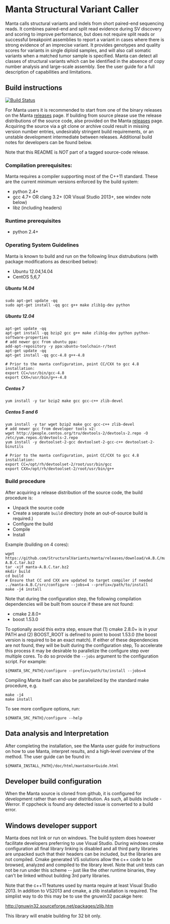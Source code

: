 Manta Structural Variant Caller
===============================

Manta calls structural variants and indels from short paired-end
sequencing reads. It combines paired-end and split read evidence during SV
discovery and scoring to improve performance, but does not require split reads
or successful breakpoint assemblies to report a variant in cases where there is
strong evidence of an imprecise variant. It provides genotypes and quality
scores for variants in single diploid samples, and will also call somatic
variants when a matched tumor sample is specified. Manta can detect all classes
of structural variants which can be identified in the absence of copy number
analysis and large-scale assembly. See the user guide for a full description of
capabilities and limitations.

Build instructions
------------------

[![Build Status](https://travis-ci.org/sequencing/manta.svg?branch=master)](https://travis-ci.org/sequencing/manta)

For Manta users it is recommended to start from one of the binary releases
on the Manta [releases] page. If building from source please
use the release distributions of the source code, alse provided on the Manta
[releases] page. Acquiring the source via a git clone or archive could result
in missing version number entries, undesirably stringent build requirements,
or an unstable development intermediate between releases. Additional build
notes for developers can be found below.

Note that this README is _NOT_ part of a tagged source-code release.

[releases]:https://github.com/StructuralVariants/manta/releases

### Compilation prerequisites:

Manta requires a compiler supporting most of the C++11 standard. These are the
current minimum versions enforced by the build system:

* python 2.4+
* gcc 4.7+ OR clang 3.2+ (OR Visual Studio 2013+, see windev note below)
* libz (including headers)

### Runtime prerequisites

* python 2.4+

### Operating System Guidelines

Manta is known to build and run on the following linux distrubutions
(with package modifications as described below):

- Ubuntu 12.04,14.04
- CentOS 5,6,7

##### Ubuntu 14.04

    sudo apt-get update -qq
    sudo apt-get install -qq gcc g++ make zlib1g-dev python

##### Ubuntu 12.04

    apt-get update -qq
    apt-get install -qq bzip2 gcc g++ make zlib1g-dev python python-software-properties
    # add newer gcc from ubuntu ppa:
    add-apt-repository -y ppa:ubuntu-toolchain-r/test
    apt-get update -qq
    apt-get install -qq gcc-4.8 g++-4.8

    # Prior to the manta configuration, point CC/CXX to gcc 4.8 installation:
    export CC=/usr/bin/gcc-4.8
    export CXX=/usr/bin/g++-4.8

##### Centos 7

    yum install -y tar bzip2 make gcc gcc-c++ zlib-devel

##### Centos 5 and 6

    yum install -y tar wget bzip2 make gcc gcc-c++ zlib-devel
    # add newer gcc from developer tools v2:
    wget http://people.centos.org/tru/devtools-2/devtools-2.repo -O /etc/yum.repos.d/devtools-2.repo
    yum install -y devtoolset-2-gcc devtoolset-2-gcc-c++ devtoolset-2-binutils

    # Prior to the manta configuration, point CC/CXX to gcc 4.8 installation:
    export CC=/opt/rh/devtoolset-2/root/usr/bin/gcc
    export CXX=/opt/rh/devtoolset-2/root/usr/bin/g++

### Build procedure

After acquiring a release distribution of the source code, the build procedure is:

* Unpack the source code
* Create a separate `build` directory (note an out-of-source build is
  required.)
* Configure the build
* Compile
* Install

Example (building on 4 cores):

    wget https://github.com/StructuralVariants/manta/releases/download/vA.B.C/manta-A.B.C.tar.bz2
    tar -xjf manta-A.B.C.tar.bz2
    mkdir build
    cd build
    # Ensure that CC and CXX are updated to target compiler if needed 
    ../manta-A.B.C/src/configure --jobs=4 --prefix=/path/to/install
    make -j4 install

Note that during the configuration step, the following compilation
dependencies will be built from source if these are not found:

* cmake 2.8.0+
* boost 1.53.0

To optionally avoid this extra step, ensure that (1) cmake 2.8.0+ is in your PATH and (2)
BOOST\_ROOT is defined to point to boost 1.53.0 (the boost version is required to
be an exact match). If either of these dependencies are not found, they will be
built during the configuration step, To accelerate this process it may be
desirable to parallelize the configure step over multiple cores. To do so
provide the `--jobs` argument to the configuration script. For example:

    ${MANTA_SRC_PATH}/configure --prefix=/path/to/install --jobs=4

Compiling Manta itself can also be parallelized by the standard make procedure, e.g.

    make -j4
    make install

To see more configure options, run:

    ${MANTA_SRC_PATH}/configure --help


Data analysis and Interpretation
--------------------------------

After completing the installation, see the Manta user guide for instructions on
how to use Manta, interpret results, and a high-level overview of the method.
The user guide can be found in:

    ${MANTA_INSTALL_PATH}/doc/html/mantaUserGuide.html


Developer build configuration
-----------------------------

When the Manta source is cloned from github, it is configured for development
rather than end-user distribution. As such, all builds include -Werror. If
cppcheck is found any detected issue is converted to a build error.


Windows developer support
-------------------------

Manta does not link or run on windows. The build system does however
facilitate developers preferring to use Visual Studio. During
windows cmake configuration all final library linking is disabled and all
third party libraries are unpacked such that their headers can be
included, but the libraries are not compiled. Cmake generated VS solutions allow
the c++ code to be browsed, analyzed and compiled to the library level.
Note that unit tests can not be run under this scheme -- just like the other
runtime binaries, they can't be linked without building 3rd party libraries.

Note that the c++11 features used by manta require at least Visual Studio
2013. In addition to VS2013 and cmake, a zlib installation is required. The
simplist way to do this may be to use the gnuwin32 pacakge here:

http://gnuwin32.sourceforge.net/packages/zlib.htm

This library will enable building for 32 bit only.

